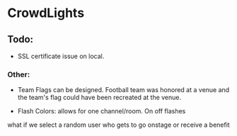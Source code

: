 # CrowdLights
## Todo:

- SSL certificate issue on local. 

### Other:

- Team Flags can be designed.  Football team was honored at a venue and the team's flag could have been recreated at the venue.

- Flash Colors: allows for one channel/room.  On off flashes

what if 
  we select a random user who gets to go onstage or receive a benefit
